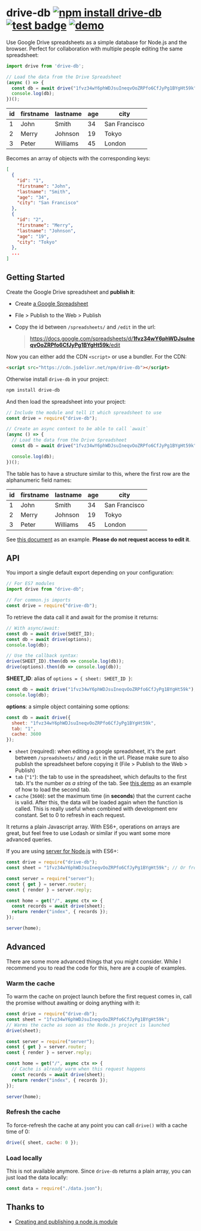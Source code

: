 # drive-db [![npm install drive-db](https://img.shields.io/badge/npm%20install-drive--db-blue.svg)](https://www.npmjs.com/package/drive-db) [![test badge](https://github.com/franciscop/drive-db/workflows/tests/badge.svg)](https://github.com/franciscop/drive-db/blob/master/index.test.js) [![demo](https://img.shields.io/badge/demo-blue.svg)](https://jsfiddle.net/franciscop/1w4t7mc5/)

Use Google Drive spreadsheets as a simple database for Node.js and the browser. Perfect for collaboration with multiple people editing the same spreadsheet:

```js
import drive from 'drive-db';

// Load the data from the Drive Spreadsheet
(async () => {
  const db = await drive("1fvz34wY6phWDJsuIneqvOoZRPfo6CfJyPg1BYgHt59k");
  console.log(db);
})();
```

| id | firstname | lastname | age | city          |
|----|-----------|----------|-----|---------------|
| 1  | John      | Smith    | 34  | San Francisco |
| 2  | Merry     | Johnson  | 19  | Tokyo         |
| 3  | Peter     | Williams | 45  | London        |

Becomes an array of objects with the corresponding keys:

```json
[
  {
    "id": "1",
    "firstname": "John",
    "lastname": "Smith",
    "age": "34",
    "city": "San Francisco"
  },
  {
    "id": "2",
    "firstname": "Merry",
    "lastname": "Johnson",
    "age": "19",
    "city": "Tokyo"
  },
  ...
]
```



## Getting Started

Create the Google Drive spreadsheet and **publish it**:

- Create [a Google Spreadsheet](https://www.google.com/sheets/about/)
- File > Publish to the Web > Publish
- Copy the id between `/spreadsheets/` and `/edit` in the url:

    > [https://docs.google.com/spreadsheets/d/<strong>1fvz34wY6phWDJsuIneqvOoZRPfo6CfJyPg1BYgHt59k</strong>/edit](https://docs.google.com/spreadsheets/d/1fvz34wY6phWDJsuIneqvOoZRPfo6CfJyPg1BYgHt59k/edit)

Now you can either add the CDN `<script>` or use a bundler. For the CDN:

```html
<script src="https://cdn.jsdelivr.net/npm/drive-db"></script>
```

Otherwise install `drive-db` in your project:

```bash
npm install drive-db
```

And then load the spreadsheet into your project:

```js
// Include the module and tell it which spreadsheet to use
const drive = require("drive-db");

// Create an async context to be able to call `await`
(async () => {
  // Load the data from the Drive Spreadsheet
  const db = await drive("1fvz34wY6phWDJsuIneqvOoZRPfo6CfJyPg1BYgHt59k");

  console.log(db);
})();
```

The table has to have a structure similar to this, where the first row are the alphanumeric field names:

| id | firstname | lastname | age | city          |
|----|-----------|----------|-----|---------------|
| 1  | John      | Smith    | 34  | San Francisco |
| 2  | Merry     | Johnson  | 19  | Tokyo         |
| 3  | Peter     | Williams | 45  | London        |

See [this document](https://docs.google.com/spreadsheets/d/1fvz34wY6phWDJsuIneqvOoZRPfo6CfJyPg1BYgHt59k/edit#gid=0) as an example. **Please do not request access to edit it**.



## API

You import a single default export depending on your configuration:

```js
// For ES7 modules
import drive from "drive-db";

// For common.js imports
const drive = require("drive-db");
```

To retrieve the data call it and await for the promise it returns:

```js
// With async/await:
const db = await drive(SHEET_ID);
const db = await drive(options);
console.log(db);

// Use the callback syntax:
drive(SHEET_ID).then(db => console.log(db));
drive(options).then(db => console.log(db));
```

**SHEET_ID**: alias of `options = { sheet: SHEET_ID }`:

```js
const db = await drive("1fvz34wY6phWDJsuIneqvOoZRPfo6CfJyPg1BYgHt59k");
console.log(db);
```

**options**: a simple object containing some options:

```js
const db = await drive({
  sheet: "1fvz34wY6phWDJsuIneqvOoZRPfo6CfJyPg1BYgHt59k",
  tab: "1",
  cache: 3600
});
```

- `sheet` (required): when editing a google spreadsheet, it's the part between `/spreadsheets/` and `/edit` in the url. Please make sure to also publish the spreadsheet before copying it (File > Publish to the Web > Publish)
- `tab` (`"1"`): the tab to use in the spreadsheet, which defaults to the first tab. It's the number *as a string* of the tab. See [this demo](https://jsfiddle.net/franciscop/oj0fg9n6/) as an example of how to load the second tab.
- `cache` (`3600`): set the maximum time (in **seconds**) that the current cache is valid. After this, the data will be loaded again when the function is called. This is really useful when combined with development env constant. Set to 0 to refresh in each request.

It returns a plain Javascript array. With ES6+, operations on arrays are great, but feel free to use Lodash or similar if you want some more advanced queries.

If you are using [server for Node.js](https://serverjs.io/) with ES6+:

```js
const drive = require("drive-db");
const sheet = "1fvz34wY6phWDJsuIneqvOoZRPfo6CfJyPg1BYgHt59k"; // Or from .env

const server = require("server");
const { get } = server.router;
const { render } = server.reply;

const home = get("/", async ctx => {
  const records = await drive(sheet);
  return render("index", { records });
});

server(home);
```

## Advanced

There are some more advanced things that you might consider. While I recommend you to read the code for this, here are a couple of examples.


### Warm the cache

To warm the cache on project launch before the first request comes in, call the promise without awaiting or doing anything with it:

```js
const drive = require("drive-db");
const sheet = "1fvz34wY6phWDJsuIneqvOoZRPfo6CfJyPg1BYgHt59k";
// Warms the cache as soon as the Node.js project is launched
drive(sheet);

const server = require("server");
const { get } = server.router;
const { render } = server.reply;

const home = get("/", async ctx => {
  // Cache is already warm when this request happens
  const records = await drive(sheet);
  return render("index", { records });
});

server(home);
```


### Refresh the cache

To force-refresh the cache at any point you can call `drive()` with a cache time of 0:

```js
drive({ sheet, cache: 0 });
```

### Load locally

This is not available anymore. Since `drive-db` returns a plain array, you can just load the data locally:

```js
const data = require("./data.json");
```



## Thanks to

- [Creating and publishing a node.js module](https://quickleft.com/blog/creating-and-publishing-a-node-js-module/)

